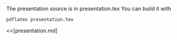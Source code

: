 
The presentation source is in presentation.tex
You can build it with

```
pdflatex presentation.tex
```

<<[presentation.md]